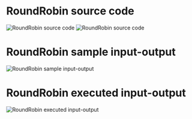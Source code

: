 # RoundRobin source code
![RoundRobin source code](RoundRobin_code_578.png)
![RoundRobin source code](RoundRobin_code2_578.png)
# RoundRobin sample input-output
![RoundRobin sample input-output](RoundRobin_IO_578.png)
# RoundRobin executed input-output
![RoundRobin executed input-output](RoundRobin_EO_578.png)
